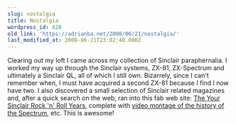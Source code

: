 ```yaml
---
slug: nostalgia
title: Nostalgia
wordpress_id: 428
old_link: 'https://adrianba.net/2008/06/21/nostalgia/'
last_modified_at: 2008-06-21T23:02:40.000Z
---
```


Clearing out my loft I came across my collection of Sinclair paraphernalia. I worked my way up through the Sinclair systems, ZX-81, ZX-Spectrum and ultimately a Sinclair QL, all of which I still own. Bizarrely, since I can't remember when, I must have acquired a second ZX-81 because I find I now have two. I also discovered a small selection of Sinclair related magazines and, after a quick search on the web, ran into this fab web site: [The Your Sinclair Rock 'n' Roll Years](http://www.ysrnry.co.uk/), complete with [video montage of the history of the Spectrum](http://www.ysrnry.co.uk/tvprog/downloads.htm), etc. This is awesome!

 
